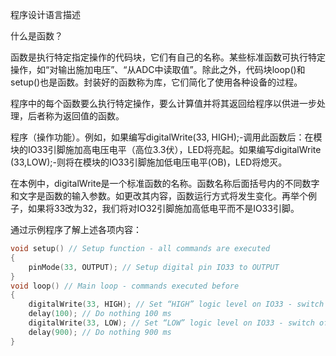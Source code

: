 程序设计语言描述

什么是函数？

函数是执行特定指定操作的代码块，它们有自己的名称。某些标准函数可执行特定操作，如“对输出施加电压”、“从ADC中读取值”。除此之外，代码块loop()和setup()也是函数。封装好的函数称为库，它们简化了使用各种设备的过程。

程序中的每个函数要么执行特定操作，要么计算值并将其返回给程序以供进一步处理，后者称为返回值的函数。

程序（操作功能）。例如，如果编写digitalWrite(33, HIGH);-调用此函数后：在模块的IO33引脚施加高电压电平（高位3.3伏），LED将亮起。如果编写digitalWrite (33,LOW);-则将在模块的IO33引脚施加低电压电平(OB)，LED将熄灭。

在本例中，digitalWrite是一个标准函数的名称。函数名称后面括号内的不同数字和文字是函数的输入参数。如更改其内容，函数运行方式将发生变化。再举个例子，如果将33改为32，我们将对IO32引脚施加高低电平而不是IO33引脚。

通过示例程序了解上述各项内容：

```c
void setup() // Setup function - all commands are executed
{
    pinMode(33, OUTPUT); // Setup digital pin IO33 to OUTPUT
}
void loop() // Main loop - commands executed before
{
    digitalWrite(33, HIGH); // Set “HIGH” logic level on IO33 - switch on LED
    delay(100); // Do nothing 100 ms
    digitalWrite(33, LOW); // Set “LOW” logic level on IO33 - switch off LED
    delay(900); // Do nothing 900 ms
}
```